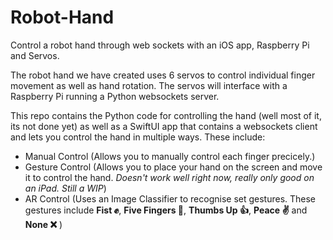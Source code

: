 # Robot-Hand

Control a robot hand through web sockets with an iOS app, Raspberry Pi and Servos.

The robot hand we have created uses 6 servos to control individual finger movement as well as hand rotation. The servos will interface with a Raspberry Pi running a Python websockets server. 

This repo contains the Python code for controlling the hand (well most of it, its not done yet) as well as a SwiftUI app that contains a websockets client and lets you control the hand in multiple ways. These include:
- Manual Control (Allows you to manually control each finger precicely.)
- Gesture Control (Allows you to place your hand on the screen and move it to control the hand. *Doesn't work well right now, really only good on an iPad. Still a WIP*)
- AR Control (Uses an Image Classifier to recognise set gestures. These gestures include **Fist ✊**, **Five Fingers 🤚**, **Thumbs Up 👍**, **Peace ✌️** and **None ❌** )


